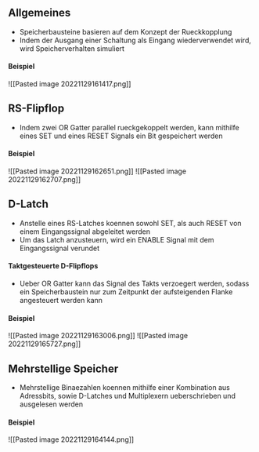 ## Allgemeines
- Speicherbausteine basieren auf dem Konzept der Rueckkopplung
- Indem der Ausgang einer Schaltung als Eingang wiederverwendet wird, wird Speicherverhalten simuliert
#### Beispiel
![[Pasted image 20221129161417.png]]
## RS-Flipflop
- Indem zwei OR Gatter parallel rueckgekoppelt werden, kann mithilfe eines SET und eines RESET Signals ein Bit gespeichert werden
#### Beispiel
![[Pasted image 20221129162651.png]]
![[Pasted image 20221129162707.png]]
## D-Latch
- Anstelle eines RS-Latches koennen sowohl SET, als auch RESET von einem Eingangssignal abgeleitet werden
- Um das Latch anzusteuern, wird ein ENABLE Signal mit dem Eingangssignal verundet
#### Taktgesteuerte D-Flipflops
- Ueber OR Gatter kann das Signal des Takts verzoegert werden, sodass ein Speicherbaustein nur zum Zeitpunkt der aufsteigenden Flanke angesteuert werden kann
#### Beispiel
![[Pasted image 20221129163006.png]]
![[Pasted image 20221129165727.png]]
## Mehrstellige Speicher
- Mehrstellige Binaezahlen koennen mithilfe einer Kombination aus Adressbits, sowie D-Latches und Multiplexern ueberschrieben und ausgelesen werden
#### Beispiel
![[Pasted image 20221129164144.png]]